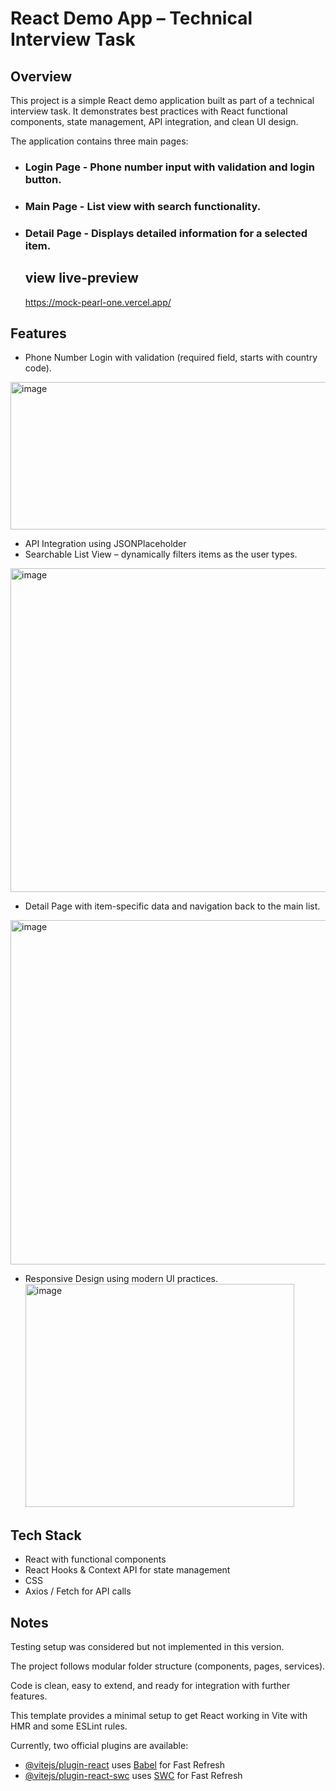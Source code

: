 # React Demo App – Technical Interview Task
## Overview
This project is a simple React demo application built as part of a technical interview task. It demonstrates best practices with React functional components, state management, API integration, and clean UI design.

The application contains three main pages:

+ ### Login Page - Phone number input with validation and login button.
+ ### Main Page - List view with search functionality.
+ ### Detail Page - Displays detailed information for a selected item.

  ## view live-preview
  https://mock-pearl-one.vercel.app/

## Features

- Phone Number Login with validation (required field, starts with country code).
<img width="575" height="236" alt="image" src="https://github.com/user-attachments/assets/d8349280-95f3-40cd-8e3e-7fb47d72670f" />


- API Integration using JSONPlaceholder
- Searchable List View – dynamically filters items as the user types.
 <img width="692" height="518" alt="image" src="https://github.com/user-attachments/assets/ff2b0742-3a65-4654-99f4-fc6b30f1009d" />

- Detail Page with item-specific data and navigation back to the main list.
 <img width="715" height="551" alt="image" src="https://github.com/user-attachments/assets/a58646ef-7220-495b-85b5-0bc82f38f15c" />

- Responsive Design using modern UI practices.
  <img width="430" height="357" alt="image" src="https://github.com/user-attachments/assets/850fb4ce-7b6a-4e41-9c32-e17f260c9b24" />



## Tech Stack
- React with functional components
- React Hooks & Context API for state management
- CSS
- Axios / Fetch for API calls

## Notes

Testing setup was considered but not implemented in this version.

The project follows modular folder structure (components, pages, services).

Code is clean, easy to extend, and ready for integration with further features.

This template provides a minimal setup to get React working in Vite with HMR and some ESLint rules.

Currently, two official plugins are available:

- [@vitejs/plugin-react](https://github.com/vitejs/vite-plugin-react/blob/main/packages/plugin-react) uses [Babel](https://babeljs.io/) for Fast Refresh
- [@vitejs/plugin-react-swc](https://github.com/vitejs/vite-plugin-react/blob/main/packages/plugin-react-swc) uses [SWC](https://swc.rs/) for Fast Refresh
